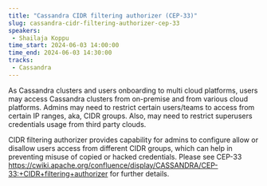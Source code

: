 ```yaml
---
title: "Cassandra CIDR filtering authorizer (CEP-33)"
slug: cassandra-cidr-filtering-authorizer-cep-33
speakers:
 - Shailaja Koppu
time_start: 2024-06-03 14:00:00
time_end: 2024-06-03 14:30:00
tracks:
 - Cassandra
---
```


As Cassandra clusters and users onboarding to multi cloud platforms, users may access Cassandra clusters from on-premise and from various cloud platforms. Admins may need to restrict certain users/teams to access from certain IP ranges, aka, CIDR groups. Also, may need to restrict superusers credentials usage from third party clouds. 
 
 
 
 CIDR filtering authorizer provides capability for admins to configure allow or disallow users access from different CIDR groups, which can help in preventing misuse of copied or hacked credentials. Please see CEP-33 https://cwiki.apache.org/confluence/display/CASSANDRA/CEP-33:+CIDR+filtering+authorizer for further details.
